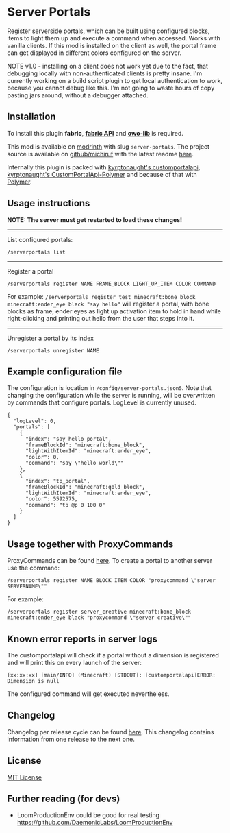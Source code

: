 # Server Portals

Register serverside portals, which can be built using configured blocks, items to light them up and execute a command
when accessed. Works with vanilla clients. If this mod is installed on the client as well, the portal frame can get
displayed in different colors configured on the server.

NOTE v1.0 - installing on a client does not work yet due to the fact, that debugging locally with non-authenticated
clients is pretty insane. I'm currently working on a build script plugin to get local authentication to work, because
you cannot debug like this. I'm not going to waste hours of copy pasting jars around, without a debugger attached.


## Installation

To install this plugin **fabric**, **[fabric API](https://modrinth.com/mod/fabric-api)** and
**[owo-lib](https://modrinth.com/mod/owo-lib)** is required.

This mod is available on [modrinth](https://modrinth.com/mod/server-portals) with slug `server-portals`.
The project source is available on [github/michiruf](https://github.com/michiruf/MCServerPortals) with the latest
readme [here](https://github.com/michiruf/MCServerPortals/blob/master/README.md).

Internally this plugin is packed with [kyrptonaught's customportalapi](https://github.com/kyrptonaught/customportalapi),
[kyrptonaught's CustomPortalApi-Polymer](https://github.com/kyrptonaught/CustomPortalApi-Polymer) and
because of that with [Polymer](https://polymer.pb4.eu/).


## Usage instructions

**NOTE: The server must get restarted to load these changes!**

---
List configured portals:
```
/serverportals list
```

---
Register a portal
```
/serverportals register NAME FRAME_BLOCK LIGHT_UP_ITEM COLOR COMMAND
```
For example: `/serverportals register test minecraft:bone_block minecraft:ender_eye black "say hello"` will register a
portal, with bone blocks as frame, ender eyes as light up activation item to hold in hand while right-clicking and
printing out hello from the user that steps into it.

---
Unregister a portal by its index
```
/serverportals unregister NAME
```


## Example configuration file

The configuration is location in `/config/server-portals.json5`.
Note that changing the configuration while the server is running, will be overwritten by
commands that configure portals.
LogLevel is currently unused.

```json5
{
  "logLevel": 0,
  "portals": [
    {
      "index": "say_hello_portal",
      "frameBlockId": "minecraft:bone_block",
      "lightWithItemId": "minecraft:ender_eye",
      "color": 0,
      "command": "say \"hello world\""
    },
    {
      "index": "tp_portal",
      "frameBlockId": "minecraft:gold_block",
      "lightWithItemId": "minecraft:ender_eye",
      "color": 5592575,
      "command": "tp @p 0 100 0"
    }
  ]
}
```

## Usage together with ProxyCommands

ProxyCommands can be found [here](https://github.com/michiruf/MCProxyCommand). To create a portal to another server
use the command:
```
/serverportals register NAME BLOCK ITEM COLOR "proxycommand \"server SERVERNAME\""
```
For example:
```
/serverportals register server_creative minecraft:bone_block minecraft:ender_eye black "proxycommand \"server creative\""
```


## Known error reports in server logs

The customportalapi will check if a portal without a dimension is registered and will print this on every launch of
the server:
```
[xx:xx:xx] [main/INFO] (Minecraft) [STDOUT]: [customportalapi]ERROR: Dimension is null
```
The configured command will get executed nevertheless. 


## Changelog

Changelog per release cycle can be found [here](https://github.com/michiruf/MCServerPortals/blob/master/CHANGELOG.md).
This changelog contains information from one release to the next one.


## License

[MIT License](https://github.com/michiruf/MCServerPortals/blob/master/LICENSE)


## Further reading (for devs)

* LoomProductionEnv could be good for real testing
  https://github.com/DaemonicLabs/LoomProductionEnv
